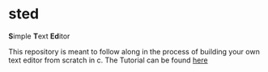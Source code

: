 # sted
**S**imple **T**ext **Ed**itor

This repository is meant to follow along in the process of building your own
text editor from scratch in c. The Tutorial can be found [here](https://viewsourcecode.org/snaptoken/kilo/index.html)

